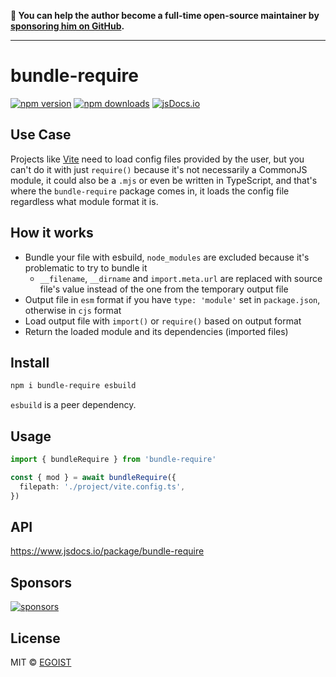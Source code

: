 **💛 You can help the author become a full-time open-source maintainer by [sponsoring him on GitHub](https://github.com/sponsors/egoist).**

---

# bundle-require

[![npm version](https://badgen.net/npm/v/bundle-require)](https://npm.im/bundle-require) [![npm downloads](https://badgen.net/npm/dm/bundle-require)](https://npm.im/bundle-require) [![jsDocs.io](https://img.shields.io/badge/jsDocs.io-reference-blue)](https://www.jsdocs.io/package/bundle-require)

## Use Case

Projects like [Vite](https://vitejs.dev) need to load config files provided by the user, but you can't do it with just `require()` because it's not necessarily a CommonJS module, it could also be a `.mjs` or even be written in TypeScript, and that's where the `bundle-require` package comes in, it loads the config file regardless what module format it is.

## How it works

- Bundle your file with esbuild, `node_modules` are excluded because it's problematic to try to bundle it
  - `__filename`, `__dirname` and `import.meta.url` are replaced with source file's value instead of the one from the temporary output file
- Output file in `esm` format if you have `type: 'module'` set in `package.json`, otherwise in `cjs` format
- Load output file with `import()` or `require()` based on output format
- Return the loaded module and its dependencies (imported files)

## Install

```bash
npm i bundle-require esbuild
```

`esbuild` is a peer dependency.

## Usage

```ts
import { bundleRequire } from 'bundle-require'

const { mod } = await bundleRequire({
  filepath: './project/vite.config.ts',
})
```

## API

https://www.jsdocs.io/package/bundle-require

## Sponsors

[![sponsors](https://sponsors-images.egoist.sh/sponsors.svg)](https://github.com/sponsors/egoist)

## License

MIT &copy; [EGOIST](https://github.com/sponsors/egoist)
